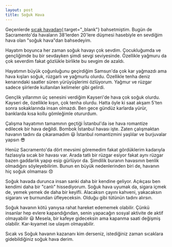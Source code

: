 ```yaml
---
layout: post
title: Soğuk Hava
---
```


Geçenlerde [sıcak havadan](https://www.dursunturan.com/Sicak-Hava/){:target="_blank"} bahsetmiştim. Bugün de Sacramento'da havaların 38'lerden 20'lere düşmesi hasebiyle en sevdiğim hava olan "soğuk hava"dan bahsedeyim.

Hayatım boyunca her zaman soğuk havayı çok sevdim. Çocukluğumda ve gençliğimde bu bir sevdayken şimdi sevgi seviyesinde. Özellikle yağmuru da çok severdim fakat gözlükle birlikte bu sevgim de azaldı.

Hayatımın büyük çoğunluğunu geçirdiğim Samsun'da çok kar yağmazdı ama hava kışları soğuk, rüzgarlı ve yağmurlu olurdu. Özellikle tenha deniz kenarındaki saatler süren yürüyüşlerimi özlüyorum. Yağmur ve rüzgar sadece şiirlerde kullanılan kelimeler gibi gelirdi.

Gençlik yıllarımın üç senesini verdiğim Kayseri'de hava çok soğuk olurdu. Kayseri de, özellikle kışın, çok tenha olurdu. Hatta öyle ki saat akşam 5'ten sonra sokaklarında insan olmazdı. Ben gece gündüz karlarda yürür, banklarda kısa kollu gömleğimle otururdum.

Çalışma hayatımın tamamının geçtiği İstanbul'da ise hava romantize edilecek bir hava değildi. Bombok İstanbul havası işte. Zaten çalışmaktan havanın tadını da çıkaramadım 😃 İstanbul romantizmini yaşlılar ve burjuvalar yapsın 😎

Henüz Sacramento'da dört mevsimi göremedim fakat gördüklerim kadarıyla fazlasıyla sıcak bir havası var. Arada tatlı bir rüzgar esiyor fakat aynı rüzgar bazen gaddarlık yapıp esip gürlüyor da. Şimdilik buranın havasının benlik olmadığını söyleyebilirim. Bunun en büyük nedenlerinden biri de, havanın hiç soğuk olmaması 😞

Soğuk havada durunca insan sanki daha bir kendine geliyor. Açıkçası ben kendimi daha bir "canlı" hissediyorum. Soğuk hava uyumak da, sigara içmek de, yemek yemek de daha bir keyifli. Alacaksın çayını kahveni, yakacaksın sigaranı ve burnundan üfleyeceksin. Olduğu gibi tütünün tadını alırsın.

Soğuk havanın kötü yanıysa rahat hareket edememek olabilir. Çünkü insanlar hep evlere kapandığından, senin yapacağın sosyal aktivite de aktif olmayabilir 😃 Mesela, bir kafeye gideceksin ama kapanma saati değişmiş olabilir. Kar-kıyamet ise ulaşım olmayabilir.

Sıcak vs Soğuk havanın kazananı kim derseniz, istediğiniz zaman sıcaklara gidebildiğiniz soğuk hava derim.